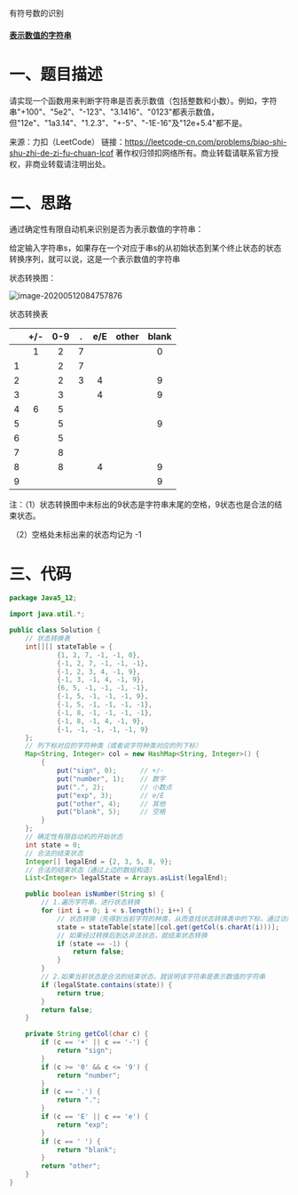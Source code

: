 有符号数的识别

#### [ 表示数值的字符串](https://leetcode-cn.com/problems/biao-shi-shu-zhi-de-zi-fu-chuan-lcof/)

# 一、题目描述

请实现一个函数用来判断字符串是否表示数值（包括整数和小数）。例如，字符串"+100"、"5e2"、"-123"、"3.1416"、"0123"都表示数值，但"12e"、"1a3.14"、"1.2.3"、"+-5"、"-1E-16"及"12e+5.4"都不是。

来源：力扣（LeetCode）
链接：https://leetcode-cn.com/problems/biao-shi-shu-zhi-de-zi-fu-chuan-lcof
著作权归领扣网络所有。商业转载请联系官方授权，非商业转载请注明出处。

# 二、思路

通过确定性有限自动机来识别是否为表示数值的字符串：

给定输入字符串s，如果存在一个对应于串s的从初始状态到某个终止状态的状态转换序列，就可以说，这是一个表示数值的字符串

状态转换图：

![image-20200512084757876](C:\Users\zxp\AppData\Roaming\Typora\typora-user-images\image-20200512084757876.png)

状态转换表

|      | +/-  | 0-9  |  .   | e/E  | other | blank |
| :--: | :--: | :--: | :--: | :--: | :---: | :---: |
|      |  1   |  2   |  7   |      |       |   0   |
|  1   |      |  2   |  7   |      |       |       |
|  2   |      |  2   |  3   |  4   |       |   9   |
|  3   |      |  3   |      |  4   |       |   9   |
|  4   |  6   |  5   |      |      |       |       |
|  5   |      |  5   |      |      |       |   9   |
|  6   |      |  5   |      |      |       |       |
|  7   |      |  8   |      |      |       |       |
|  8   |      |  8   |      |  4   |       |   9   |
|  9   |      |      |      |      |       |   9   |

注：（1）状态转换图中未标出的9状态是字符串末尾的空格，9状态也是合法的结束状态。

​		（2）空格处未标出来的状态均记为 -1

# 三、代码

```java
package Java5_12;

import java.util.*;

public class Solution {
    // 状态转换表
    int[][] stateTable = {
            {1, 2, 7, -1, -1, 0},
            {-1, 2, 7, -1, -1, -1},
            {-1, 2, 3, 4, -1, 9},
            {-1, 3, -1, 4, -1, 9},
            {6, 5, -1, -1, -1, -1},
            {-1, 5, -1, -1, -1, 9},
            {-1, 5, -1, -1, -1, -1},
            {-1, 8, -1, -1, -1, -1},
            {-1, 8, -1, 4, -1, 9},
            {-1, -1, -1, -1, -1, 9}
    };
    // 列下标对应的字符种类（或者说字符种类对应的列下标）
    Map<String, Integer> col = new HashMap<String, Integer>() {
        {
            put("sign", 0);      // +/-
            put("number", 1);    // 数字
            put(".", 2);         // 小数点
            put("exp", 3);       // e/E
            put("other", 4);     // 其他
            put("blank", 5);     // 空格
        }
    };
    // 确定性有限自动机的开始状态
    int state = 0;
    // 合法的结束状态
    Integer[] legalEnd = {2, 3, 5, 8, 9};
    // 合法的结束状态（通过上边的数组构造）
    List<Integer> legalState = Arrays.asList(legalEnd);

    public boolean isNumber(String s) {
        // 1.遍历字符串，进行状态转换
        for (int i = 0; i < s.length(); i++) {
            // 状态转换（先得到当前字符的种类，从而查找状态转换表中的下标，通过访问表，得到下一个状态）
            state = stateTable[state][col.get(getCol(s.charAt(i)))];
            // 如果经过转换后到达非法状态，就结束状态转换
            if (state == -1) {
                return false;
            }
        }
        // 2.如果当前状态是合法的结束状态，就说明该字符串是表示数值的字符串
        if (legalState.contains(state)) {
            return true;
        }
        return false;
    }

    private String getCol(char c) {
        if (c == '+' || c == '-') {
            return "sign";
        }
        if (c >= '0' && c <= '9') {
            return "number";
        }
        if (c == '.') {
            return ".";
        }
        if (c == 'E' || c == 'e') {
            return "exp";
        }
        if (c == ' ') {
            return "blank";
        }
        return "other";
    }
}
```